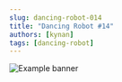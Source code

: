 ```yaml
---
slug: dancing-robot-014
title: "Dancing Robot #14"
authors: [kynan]
tags: [dancing-robot]
---
```


![Example banner](/img/stories/dancing-robot/014.png)

